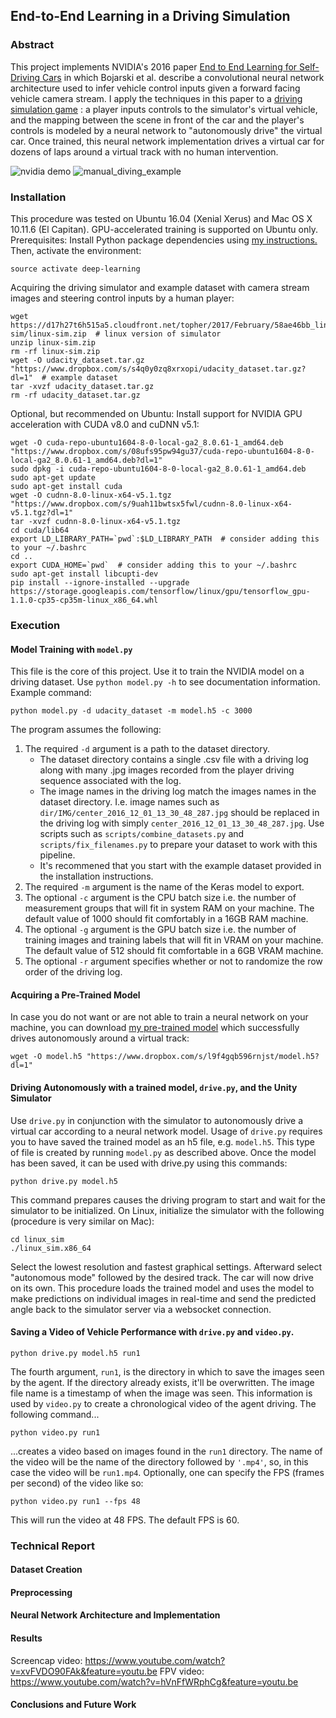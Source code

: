 ## End-to-End Learning in a Driving Simulation

### Abstract

This project implements NVIDIA's 2016 paper [End to End Learning for Self-Driving Cars](https://arxiv.org/pdf/1604.07316.pdf) in which 
Bojarski et al. describe a convolutional neural network architecture used to infer vehicle control inputs given a forward 
facing vehicle camera stream. I apply the techniques in this paper to a [driving simulation game](https://github.com/udacity/self-driving-car-sim) 
: a player inputs controls to the simulator's virtual vehicle, and the mapping between the 
scene in front of the car and the player's controls is modeled by a neural network to "autonomously drive" the virtual car. 
Once trained, this neural network implementation drives a virtual car for dozens of laps around a virtual track with no 
human intervention.


![nvidia demo](https://github.com/alexhagiopol/end_to_end_learning/blob/master/figures/nvidia_demo.gif)
![manual_diving_example](https://github.com/alexhagiopol/end_to_end_learning/blob/master/figures/manual_driving_example.gif)

### Installation

This procedure was tested on Ubuntu 16.04 (Xenial Xerus) and Mac OS X 10.11.6 (El Capitan). GPU-accelerated training is supported on Ubuntu only.
Prerequisites: Install Python package dependencies using [my instructions.](https://github.com/alexhagiopol/deep_learning_packages) Then, activate the environment:

    source activate deep-learning
    
Acquiring the driving simulator and example dataset with camera stream images and steering control inputs by a human player:

    wget https://d17h27t6h515a5.cloudfront.net/topher/2017/February/58ae46bb_linux-sim/linux-sim.zip  # linux version of simulator
    unzip linux-sim.zip
    rm -rf linux-sim.zip
    wget -O udacity_dataset.tar.gz "https://www.dropbox.com/s/s4q0y0zq8xrxopi/udacity_dataset.tar.gz?dl=1"  # example dataset
    tar -xvzf udacity_dataset.tar.gz
    rm -rf udacity_dataset.tar.gz

Optional, but recommended on Ubuntu: Install support for NVIDIA GPU acceleration with CUDA v8.0 and cuDNN v5.1:

    wget -O cuda-repo-ubuntu1604-8-0-local-ga2_8.0.61-1_amd64.deb "https://www.dropbox.com/s/08ufs95pw94gu37/cuda-repo-ubuntu1604-8-0-local-ga2_8.0.61-1_amd64.deb?dl=1"
    sudo dpkg -i cuda-repo-ubuntu1604-8-0-local-ga2_8.0.61-1_amd64.deb
    sudo apt-get update
    sudo apt-get install cuda
    wget -O cudnn-8.0-linux-x64-v5.1.tgz "https://www.dropbox.com/s/9uah11bwtsx5fwl/cudnn-8.0-linux-x64-v5.1.tgz?dl=1"
    tar -xvzf cudnn-8.0-linux-x64-v5.1.tgz
    cd cuda/lib64
    export LD_LIBRARY_PATH=`pwd`:$LD_LIBRARY_PATH  # consider adding this to your ~/.bashrc
    cd ..
    export CUDA_HOME=`pwd`  # consider adding this to your ~/.bashrc
    sudo apt-get install libcupti-dev
    pip install --ignore-installed --upgrade https://storage.googleapis.com/tensorflow/linux/gpu/tensorflow_gpu-1.1.0-cp35-cp35m-linux_x86_64.whl

### Execution
#### Model Training with `model.py`

This file is the core of this project. Use it to train the NVIDIA model on a driving dataset. Use `python model.py -h`
to see documentation information. Example command:
    
    python model.py -d udacity_dataset -m model.h5 -c 3000

The program assumes the following: 
1. The required `-d` argument is a path to the dataset directory.
    - The dataset directory contains a single .csv file with a driving log along with many .jpg images recorded from the player driving sequence associated with the log.
    - The image names in the driving log match the images names in the dataset directory. I.e. image names such as `dir/IMG/center_2016_12_01_13_30_48_287.jpg`
should be replaced in the driving log with simply `center_2016_12_01_13_30_48_287.jpg`. Use scripts such as `scripts/combine_datasets.py` and `scripts/fix_filenames.py`
to prepare your dataset to work with this pipeline. 
    - It's recommened that you start with the example dataset provided in the installation instructions.
2. The required `-m` argument is the name of the Keras model to export.
3. The optional `-c` argument is the CPU batch size i.e. the number of measurement groups that will fit in system RAM on your machine. The default value of 1000 should fit comfortably in a 16GB RAM machine.
4. The optional `-g` argument is the GPU batch size i.e. the number of training images and training labels that will fit in VRAM on your machine. The default value of 512 should fit comfortable in a 6GB VRAM machine.
5. The optional `-r` argument specifies whether or not to randomize the row order of the driving log.

#### Acquiring a Pre-Trained Model

In case you do not want or are not able to train a neural network on your machine, you can download [my pre-trained model](https://www.dropbox.com/s/l9f4gqb596rnjst/model.h5?dl=0)
which successfully drives autonomously around a virtual track:

    wget -O model.h5 "https://www.dropbox.com/s/l9f4gqb596rnjst/model.h5?dl=1"

#### Driving Autonomously with a trained model, `drive.py`, and the Unity Simulator

Use `drive.py` in conjunction with the simulator to autonomously drive a virtual car according to a neural network model.
 Usage of `drive.py` requires you to have saved the trained model as an h5 file, e.g. `model.h5`. This type of file is created 
by running `model.py` as described above. Once the model has been saved, it can be used with drive.py using this commands:

    python drive.py model.h5

This command prepares causes the driving program to start and wait for the simulator to be initialized. On Linux, initialize the 
simulator with the following (procedure is very similar on Mac):

    cd linux_sim
    ./linux_sim.x86_64

Select the lowest resolution and fastest graphical settings. Afterward select "autonomous mode" followed by the desired track. The car 
will now drive on its own. This procedure loads the trained model and uses the model to make predictions on individual images in real-time 
and send the predicted angle back to the simulator server via a websocket connection.

#### Saving a Video of Vehicle Performance with `drive.py` and `video.py`.

    python drive.py model.h5 run1

The fourth argument, `run1`, is the directory in which to save the images seen by the agent. If the directory already exists, it'll be overwritten. The 
image file name is a timestamp of when the image was seen. This information is used by `video.py` to create a chronological video of the agent driving.
The following command...

    python video.py run1

...creates a video based on images found in the `run1` directory. The name of the video will be the name of the directory 
followed by `'.mp4'`, so, in this case the video will be `run1.mp4`. Optionally, one can specify the FPS (frames per second) of the video
like so:

    python video.py run1 --fps 48

This will run the video at 48 FPS. The default FPS is 60.

### Technical Report
#### Dataset Creation
#### Preprocessing
#### Neural Network Architecture and Implementation
#### Results

Screencap video: https://www.youtube.com/watch?v=xvFVDO90FAk&feature=youtu.be
FPV video: https://www.youtube.com/watch?v=hVnFfWRphCg&feature=youtu.be

#### Conclusions and Future Work
